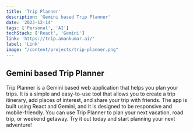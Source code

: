 ```yaml
---
title: 'Trip Planner'
description: 'Gemini based Trip Planner'
date: '2023-12-14'
tags: ['Personal', 'AI']
techStack: ['React', 'Gemini']
link: 'https://trip.amankumar.ai/'
label: 'Link'
image: "/content/projects/trip-planner.png"
---
```


## Gemini based Trip Planner

Trip Planner is a Gemini based web application that helps you plan your trips. It is a simple and easy-to-use tool that allows you to create a trip itinerary, add places of interest, and share your trip with friends. The app is built using React and Gemini, and it is designed to be responsive and mobile-friendly. You can use Trip Planner to plan your next vacation, road trip, or weekend getaway. Try it out today and start planning your next adventure! 

